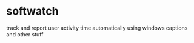 softwatch
=========

track and report user activity time automatically using windows captions and other stuff
